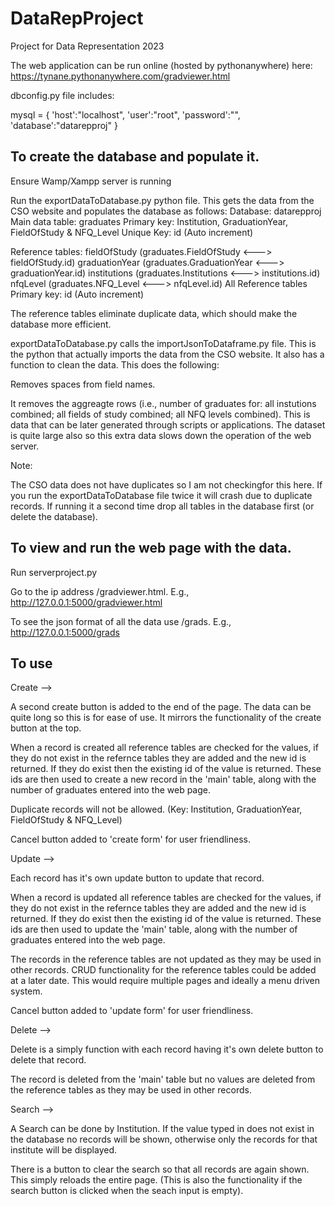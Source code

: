 # DataRepProject
Project for Data Representation 2023

The web application can be run online (hosted by pythonanywhere) here: https://tynane.pythonanywhere.com/gradviewer.html


dbconfig.py file includes:

mysql = {
    'host':"localhost",
    'user':"root",
    'password':"",
    'database':"datarepproj"
}

To create the database and populate it.
---------------------------------------

Ensure Wamp/Xampp server is running

Run the exportDataToDatabase.py python file. This gets the data from the CSO website and populates the database as follows:
Database: datarepproj
Main data table:  graduates
                  Primary key: Institution, GraduationYear, FieldOfStudy & NFQ_Level
                  Unique Key: id (Auto increment)

Reference tables: fieldOfStudy (graduates.FieldOfStudy <---> fieldOfStudy.id)
                  graduationYear (graduates.GraduationYear <---> graduationYear.id)
                  institutions (graduates.Institutions <---> institutions.id)
                  nfqLevel (graduates.NFQ_Level <---> nfqLevel.id)
All Reference 
tables Primary key: id (Auto increment)

The reference tables eliminate duplicate data, which should make the database more efficient.

exportDataToDatabase.py calls the importJsonToDataframe.py file. This is the python that actually imports the data from the CSO website. It also has a function to clean the data. This does the following:

Removes spaces from field names.

It removes the aggreagte rows (i.e., number of graduates for: all instutions combined; all fields of study combined; all NFQ levels combined). This is data that can be later generated through scripts or applications. The dataset is quite large also so this extra data slows down the operation of the web server.

Note:

The CSO data does not have duplicates so I am not checkingfor this here. If you run the exportDataToDatabase file twice it will crash due to duplicate records. If running it a second time drop all tables in the database first (or delete the database).


To view and run the web page with the data.
-------------------------------------------
Run serverproject.py

Go to the ip address /gradviewer.html. E.g., http://127.0.0.1:5000/gradviewer.html

To see the json format of all the data use /grads. E.g., http://127.0.0.1:5000/grads

To use
------

Create -->

A second create button is added to the end of the page. The data can be quite long so this is for ease of use. It  mirrors the functionality of the create button at the top.

When a record is created all reference tables are checked for the values, if they do not exist in the refernce tables they are added and the new id is returned. If they do exist then the existing id of the value is returned. These ids are then used to create a new record in the 'main' table, along with the number of graduates entered into the web page.

Duplicate records will not be allowed. (Key: Institution, GraduationYear, FieldOfStudy & NFQ_Level)

Cancel button added to 'create form' for user friendliness.



Update -->

Each record has it's own update button to update that record.

When a record is updated all reference tables are checked for the values, if they do not exist in the refernce tables they are added and the new id is returned. If they do exist then the existing id of the value is returned. These ids are then used to update the 'main' table, along with the number of graduates entered into the web page.

The records in the reference tables are not updated as they may be used in other records.
CRUD functionality for the reference tables could be added at a later date.  This would require multiple pages and ideally a menu driven system.

Cancel button added to 'update form' for user friendliness.



Delete -->

Delete is a simply function with each record having it's own delete button to delete that record.

The record is deleted from the 'main' table but no values are deleted from the reference tables as they may be used in other records.


Search -->

A Search can be done by Institution. If the value typed in does not exist in the database no records will be shown, otherwise only the records for that institute will be displayed.

There is a button to clear the search so that all records are again shown. This simply reloads the entire page. (This is also the functionality if the search button is clicked when the seach input is empty).